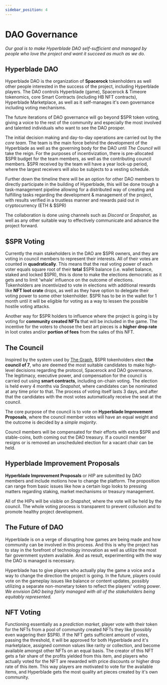 ```yaml
---
sidebar_position: 4
---
```


# DAO Governance

_Our goal is to make Hyperblade DAO self-sufficient and managed by people who love the project and want it succeed as much as we do._

## Hyperblade DAO

Hyperblade DAO is the organization of **Spacerock** tokenholders as well other people interested in the success of the project, including Hyperblade players. The DAO controls Hyperblade (game), Spacerock & Timeore tokenomics, core Smart Contracts (including HB NFT contracts), Hyperblade Marketplace, as well as it self-manages it's own governance including voting mechanisms.

The future iterations of DAO governance will go beyond $SPR token voting, giving a voice to the rest of the community and especially the most involved and talented individuals who want to see the DAO prosper.

The initial decision making and day-to-day operations are carried out by the _core team_.
The team is the main force behind the development of the Hyperblade as well as the governing body for the DAO until _The Council_ will take the reign. For the purposes of incentivization, there is pre-allocated $SPR budget for the team members, as well as the contributing council members. $SPR received by the team will have a year lock-up period, where the largest receivers will also be subjects to a vesting schedule.

Further down the timeline there will be an option for other DAO members to directly participate in the building of Hyperblade, this will be done trough a task-management pipeline allowing for a distributed way of creating and fulfilling tasks regarding the development & management of the project, with results verified in a trustless manner and rewards paid out in cryptocurrency (ETH & $SPR)

The collaboration is done using channels such as _Discord_ or _Snapshot_, as well as any other suitable way to effectively communicate and advance the project forward.

## \$SPR Voting

Currently the main stakeholders in the DAO are \$SPR owners, and they are voting in council members to represent their interests.
All of their votes are counted in **quadratically**. This means that the real voting power of each voter equals square root of their **total** $SPR balance (i.e. wallet balance, staked and locked $SPR), this is done to make the elections democratic as it gets and to limit 'whale' influence on the outcome of elections. Tokenholders are incentivized to vote in elections with additional rewards like **NFT loot crate** drops, as well as they have option to delegate their voting power to some other tokenholder.
\$SPR has to be in the wallet for 1 month until it will be eligible for voting as a way to lessen the possible hostile voting attacks.

Another way for $SPR holders to influence where the project is going is by voting for **community created NFTs** that will be included in the game. The incentive for the voters to choose the best art pieces is a **higher drop rate** in loot crates and/or **portion of fees** from the sales of this NFT.

## The Council

Inspired by the system used by [The Graph](https://thegraph.com/blog/introducing-the-graph-council), $SPR tokenholders elect **the council of 7**, who are deemed the most suitable candidates to make high-level decisions regarding the protocol, Spacerock and DAO governance. The legitimacy, executive power, and compensation for the council is carried out using **smart contracts**, including on-chain voting. The election is held every 4 months via _Snapshot_, where candidates can be nominated at any time prior to that. The process of voting itself lasts 3 days, and after that the candidates with the most votes automatically receive the seat at the council.

The core purpose of the council is to vote on **Hyperblade Improvement Proposals**, where the council member votes will have an equal weight and the outcome is decided by a _simple majority_.

Council members will be compensated for their efforts with extra $SPR and stable-coins, both coming out the DAO treasury. If a council member resigns or is removed an unscheduled election for a vacant chair can be held.

## Hyperblade Improvement Proposals

**Hyperblade Improvement Proposals** or _HIP_ are submitted by DAO members and include motions how to change the platform. The proposition can range from basic issues like how a certain logo looks to pressing matters regarding staking, market mechanisms or treasury management.

All of the HIPs will be visible on _Snapshot_, where the vote will be held by the council. The whole voting process is transparent to prevent collusion and to promote healthy project development.

## The Future of DAO

Hyperblade is on a verge of disrupting how games are being made and how community can be involved in this process. And this is why the project has to stay in the forefront of technology innovation as well as utilize the most fair government system available. And as result, experimenting with the way the DAO is managed is necessary.

Hyperblade has to give players who actually play the game a voice and a way to change the direction the project is going. In the future, players could vote on the gameplay issues like balance or content updates, possibly utilizing a separate non-monetary token to reflect the players' voting power. _We envision DAO being fairly managed with all of the stakeholders being equitably represented._

## NFT Voting

Functioning essentially as a _prediction market_, player vote with their token for the NFTs from a pool of community created NFTs they like (possibly even wagering their $SPR). If the NFT gets sufficient amount of votes, passing the threshold, it will be approved for both Hyperblade and it's marketplace, assigned common values like rarity or collection, and become available amongst other NFTs on an equal basis. The creator of this NFT gets a fair share of the profits yielded from this item, and players who actually voted for the NFT are rewarded with price discounts or higher drop rate of this item. This way players are motivated to vote for the available items, and Hyperblade gets the most quality art pieces created by it's own community.
